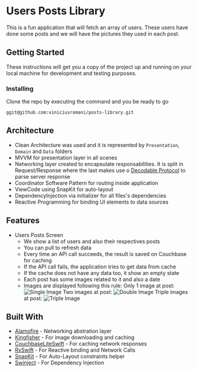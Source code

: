 # Users Posts Library

This is a fun application that will fetch an array of users. These users have done some posts and we will have the pictures they used in each post.

## Getting Started

These instructions will get you a copy of the project up and running on your local machine for development and testing purposes.

### Installing

Clone the repo by executing the command and you be ready to go

```
ggit@github.com:viniciusromani/posts-library.git
```

## Architecture

* Clean Architecture was used and it is represented by `Presentation`, `Domain` and `Data` folders
* MVVM for presentation layer in all scenes
* Networking layer created to encapsulate responsabilities. It is split in Request/Response where the last makes use o [Decodable Protocol](https://developer.apple.com/documentation/swift/decodable) to parse server response
* Coordinator Software Pattern for routing inside application
* ViewCode using SnapKit for auto-layout
* DependencyInjection via initializer for all files's dependencies
* Reactive Programming for binding UI elements to data sources

## Features

* Users Posts Screen
	* We show a list of users and also their respectives posts
	* You can pull to refresh data
	* Every time an API call succeeds, the result is saved on Couchbase for caching
	* If the API call fails, the application tries to get data from cache
	* If the cache does not have any data too, it show an empty state
	* Each post has some images related to it and also a date
	* Images are displayed following this rule:
Only 1 image at post:
![Single Image](/posts-library/posts-library/Resources/single.png)
Two images at post:
![Double Image](/posts-library/posts-library/Resources/double.png)
Triple images at post:
![Triple Image](/posts-library/posts-library/Resources/triple.png)

## Built With

* [Alamofire](https://github.com/Alamofire/Alamofire) - Networking abstration layer
* [Kingfisher](https://github.com/onevcat/Kingfisher) - For image downloading and caching
* [CouchbaseLiteSwift](https://github.com/couchbase/couchbase-lite-ios) - For caching network responses
* [RxSwift](https://github.com/ReactiveX/RxSwift) - For Reactive binding and Network Calls
* [SnapKit](https://github.com/SnapKit/SnapKit) - For Auto-Layout constraints helper
* [Swinject](https://github.com/Swinject/Swinject) - For Dependency Injection
